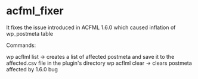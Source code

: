 # acfml_fixer
It fixes the issue introduced in ACFML 1.6.0 which caused inflation of wp_postmeta table

Commands:

wp acflml list -> creates a list of affected postmeta and save it to the affected.csv file in the plugin's directory
wp acflml clear -> clears postmeta affected by 1.6.0 bug
